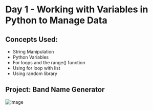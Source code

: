 # Day 1 - Working with Variables in Python to Manage Data
## Concepts Used:
- String Manipulation
- Python Variables
- For loops and the range() function
- Using for loop with list
- Using random library

## Project: Band Name Generator
  ![image](https://github.com/xialuna/100-Days-of-Python/assets/115876263/ea16052d-6eb7-433e-a495-ba8deb4c2535)


  
